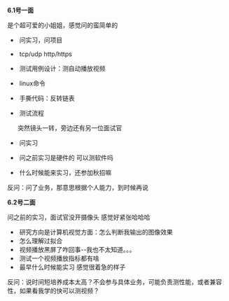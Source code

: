 **6.1号一面** 

  是个超可爱的小姐姐，感觉问的蛮简单的 

- ​    问实习，问项目      
- ​    tcp/udp http/https      
- ​    测试用例设计：测自动播放视频      
- ​    linux命令      
- ​    手撕代码：反转链表      
- ​    测试流程     

  突然镜头一转，旁边还有另一位面试官 

- ​    问实习      
- ​    问之前实习是硬件的 可以测软件吗      
- ​    什么时候能来实习，还参加秋招嘛     

 反问：问了业务，那意思根据个人能力，到时候再说 

  **6.2号二面** 

  问之前的实习，面试官没开摄像头 感觉好紧张哈哈哈 

- ​    研究方向是计算机视觉方面：怎么判断我输出的图像效果      
- ​    怎么理解过拟合      
- ​    视频播放黑屏了咋回事--我也不太知道。。。      
- ​    测试一个视频播放指标都有啥      
- ​    最早什么时候能实习 感觉很着急的样子     

 反问：说时间短培养成本太高？不会参与具体业务，可能负责测性能，或者兼容性，如果看我学的快可以测视频？ 